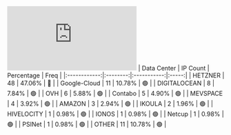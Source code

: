 ![Diagramm](https://github.com/obajay/StateSync-snapshots/blob/main/Projects/Umee/1/README.md)
| Data Center | IP Count | Percentage | Freq |
|:------------:|:--------:|:-----------:|:-----:|
| HETZNER | 48 | 47.06% | 🔴 |
| Google-Cloud | 11 | 10.78% | 🟢 |
| DIGITALOCEAN | 8 | 7.84% | 🟢 |
| OVH | 6 | 5.88% | 🟢 |
| Contabo | 5 | 4.90% | 🟢 |
| MEVSPACE | 4 | 3.92% | 🟢 |
| AMAZON | 3 | 2.94% | 🟢 |
| IKOULA | 2 | 1.96% | 🟢 |
| HIVELOCITY | 1 | 0.98% | 🟢 |
| IONOS | 1 | 0.98% | 🟢 |
| Netcup | 1 | 0.98% | 🟢 |
| PSINet | 1 | 0.98% | 🟢 |
| OTHER | 11 | 10.78% | 🟢 |